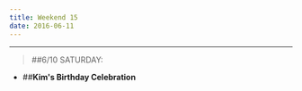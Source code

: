 ```yaml
---
title: Weekend 15
date: 2016-06-11
---
```

***
>##6/10 SATURDAY:
- ##**Kim's Birthday Celebration**
